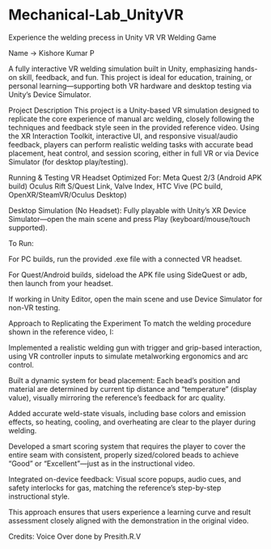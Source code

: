 # Mechanical-Lab_UnityVR
Experience the welding precess in Unity VR
VR Welding Game

Name -> Kishore Kumar P

A fully interactive VR welding simulation built in Unity, emphasizing hands-on skill, feedback, and fun. This project is ideal for education, training, or personal learning—supporting both VR hardware and desktop testing via Unity’s Device Simulator.

Project Description
This project is a Unity-based VR simulation designed to replicate the core experience of manual arc welding, closely following the techniques and feedback style seen in the provided reference video. Using the XR Interaction Toolkit, interactive UI, and responsive visual/audio feedback, players can perform realistic welding tasks with accurate bead placement, heat control, and session scoring, either in full VR or via Device Simulator (for desktop play/testing).

Running & Testing
VR Headset Optimized For:
Meta Quest 2/3 (Android APK build)
Oculus Rift S/Quest Link, Valve Index, HTC Vive (PC build, OpenXR/SteamVR/Oculus Desktop)

Desktop Simulation (No Headset):
Fully playable with Unity’s XR Device Simulator—open the main scene and press Play (keyboard/mouse/touch supported).

To Run:

For PC builds, run the provided .exe file with a connected VR headset.

For Quest/Android builds, sideload the APK file using SideQuest or adb, then launch from your headset.

If working in Unity Editor, open the main scene and use Device Simulator for non-VR testing.

Approach to Replicating the Experiment
To match the welding procedure shown in the reference video, I:

Implemented a realistic welding gun with trigger and grip-based interaction, using VR controller inputs to simulate metalworking ergonomics and arc control.

Built a dynamic system for bead placement: Each bead’s position and material are determined by current tip distance and “temperature” (display value), visually mirroring the reference’s feedback for arc quality.

Added accurate weld-state visuals, including base colors and emission effects, so heating, cooling, and overheating are clear to the player during welding.

Developed a smart scoring system that requires the player to cover the entire seam with consistent, properly sized/colored beads to achieve “Good” or “Excellent”—just as in the instructional video.

Integrated on-device feedback: Visual score popups, audio cues, and safety interlocks for gas, matching the reference’s step-by-step instructional style.

This approach ensures that users experience a learning curve and result assessment closely aligned with the demonstration in the original video.

Credits:
Voice Over done by Presith.R.V